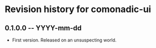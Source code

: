 # Revision history for comonadic-ui

## 0.1.0.0 -- YYYY-mm-dd

* First version. Released on an unsuspecting world.

